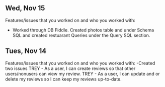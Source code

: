 ## Wed, Nov 15
Features/issues that you worked on and who you worked with:
- Worked through DB Fiddle. Created photos table and under Schema SQL and created restuarant Queries under the Query SQL section.


## Tues, Nov 14
Features/issues that you worked on and who you worked with:
-Created two issues
TREY - As a user, I can create reviews so that other users/nonusers can view my review.
TREY - As a user, I can update and or delete my reviews so I can keep my reviews up-to-date.
